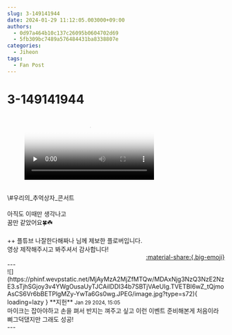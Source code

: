 ```yaml
---
slug: 3-149141944
date: 2024-01-29 11:12:05.003000+09:00
authors:
  - 0d97a464b10c137c26095b0604702d69
  - 5fb309bc7489a576484431ba8338807e
categories:
  - Jiheon
tags:
  - Fan Post
---
```


# 3-149141944

<div class="post-container" markdown="1">
<div class="content-container md-sidebar__scrollwrap" markdown="1">



<figure markdown="1">
<video controls="controls" preload="none" poster="/assets/videos/weverse_4-1168330-thumb.jpg">
<source src="/assets/videos/weverse_4-1168330.mp4#t=1" type="video/mp4">
Your browser does not support the video tag.
</video>
</figure>
<br>\#우리의_추억상자_콘서트<br> <br> 아직도 이때만 생각나고<br> 꿈만 같았어요🍀☘️<br><br>++ 플튜브 나잘한다해짜나 님께 제보한 플로버입니다.<br>영상 제작해주시고 봐주셔서 감사합니다!

</div>
</div>

<div style="text-align: right;" markdown="1">
<a href="https://weverse.io/fromis9/fanpost/3-149141944" style="text-align: right;">:material-share:{.big-emoji}</a>
</div>
---

<div class="comments-container md-sidebar__scrollwrap" markdown="1">
<div class="comment" markdown="1">
<div class='id-container' markdown="1">
![](https://phinf.wevpstatic.net/MjAyMzA2MjZfMTQw/MDAxNjg3NzQ3NzE2NzE3.sTjhSGjoy3v4YWgOusaUyTJCAiIDDI34b7SBTjVAeUIg.TVETBI6wZ_tQjmoAsCS6Vr6bBETPlgMZy-YwTa6Gs0wg.JPEG/image.jpg?type=s72){ loading=lazy }
**<span class="artist">지헌</span>** <small>Jan 29 2024, 15:05</small><br>
</div>
<div class='comment-body' markdown="1">
마이크는 잡아야하고 손을 펴서 반지는 껴주고 싶고 이런 이벤트 준비해본게 처음이라 삐그덕댔지만 그래도 성공!
</div>
</div>
</div>
---
